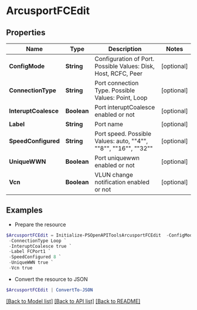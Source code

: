 # ArcusportFCEdit
## Properties

Name | Type | Description | Notes
------------ | ------------- | ------------- | -------------
**ConfigMode** | **String** | Configuration of Port. Possible Values: Disk, Host, RCFC, Peer | [optional] 
**ConnectionType** | **String** | Port connection Type. Possible Values: Point, Loop | [optional] 
**InteruptCoalesce** | **Boolean** | Port interuptCoalesce enabled or not | [optional] 
**Label** | **String** | Port name | [optional] 
**SpeedConfigured** | **String** | Port speed. Possible Values: auto, &quot;&quot;4&quot;&quot;, &quot;&quot;8&quot;&quot;, &quot;&quot;16&quot;&quot;, &quot;&quot;32&quot;&quot; | [optional] 
**UniqueWWN** | **Boolean** | Port uniquewwn enabled or not | [optional] 
**Vcn** | **Boolean** | VLUN change notification enabled or not | [optional] 

## Examples

- Prepare the resource
```powershell
$ArcusportFCEdit = Initialize-PSOpenAPIToolsArcusportFCEdit  -ConfigMode Host `
 -ConnectionType Loop `
 -InteruptCoalesce true `
 -Label FCPort1 `
 -SpeedConfigured 8 `
 -UniqueWWN true `
 -Vcn true
```

- Convert the resource to JSON
```powershell
$ArcusportFCEdit | ConvertTo-JSON
```

[[Back to Model list]](../README.md#documentation-for-models) [[Back to API list]](../README.md#documentation-for-api-endpoints) [[Back to README]](../README.md)

